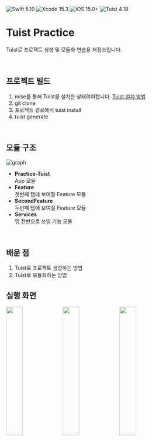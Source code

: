![Swift 5.10](https://img.shields.io/badge/Swift-5.10-F05138.svg?style=flat&color=F05138) 
![Xcode 15.3](https://img.shields.io/badge/Xcode-15.3-147EFB.svg?style=flat&color=147EFB)
![iOS 15.0+](https://img.shields.io/badge/iOS-15.0+-147EFB.svg?style=flat&color=00E007)
![Tuist 4.18](https://img.shields.io/badge/Tuist-4.18-147EFB.svg?style=flat&color=6E12CB)

# Tuist Practice
Tuist로 프로젝트 생성 및 모듈화 연습용 저장소입니다.

<br>

## 프로젝트 빌드

1. mise를 통해 Tuist를 설치한 상태여야합니다. [Tuist 설치 방법](https://docs.tuist.io/guide/introduction/installation.html)
2. git clone
3. 프로젝트 경로에서 tuist install
4. tuist generate

<br>

## 모듈 구조

![graph](https://github.com/jihoooo97/Practice-Tuist/assets/49361214/b7decf08-4988-46ab-aea8-8f580baad5a2)

- **Practice-Tuist**  
App 모듈  
- **Feature**  
첫번째 탭에 보여질 Feature 모듈
- **SecondFeature**  
두번째 탭에 보여질 Feature 모듈
- **Services**  
앱 전반으로 쓰일 기능 모듈

<br>

## 배운 점

1. Tuist로 프로젝트 생성하는 방법
2. Tuist로 모듈화하는 방법

## 실행 화면

<img src="https://github.com/jihoooo97/Practice-Tuist/assets/49361214/d33debc7-be9d-4b83-a746-a9af4f548fad" width=30%>
<img src="https://github.com/jihoooo97/Practice-Tuist/assets/49361214/0549830d-45e2-46c6-8476-12d6b2f4d105" width=30%>
<img src="https://github.com/jihoooo97/Practice-Tuist/assets/49361214/b031d186-8adc-4a21-9afa-ba6262f7fd93" width=30%>

<br><br>
